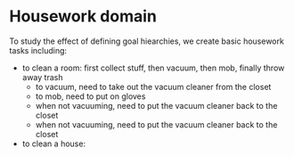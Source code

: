 # Housework domain

To study the effect of defining goal hiearchies, we create basic housework tasks including:

* to clean a room: first collect stuff, then vacuum, then mob, finally throw away trash
    * to vacuum, need to take out the vacuum cleaner from the closet
    * to mob, need to put on gloves
    * when not vacuuming, need to put the vacuum cleaner back to the closet
    * when not vacuuming, need to put the vacuum cleaner back to the closet
* to clean a house: